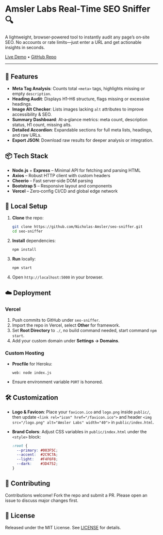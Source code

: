 # Amsler Labs Real‑Time SEO Sniffer 🔍

A lightweight, browser‑powered tool to instantly audit any page’s on‑site SEO. No accounts or rate limits—just enter a URL and get actionable insights in seconds.

[Live Demo](https://seo-sniffer.nicholas-amsler.com) • [GitHub Repo](https://github.com/Nicholas-Amsler/seo-sniffer)

---

## 🚀 Features

* **Meta Tag Analysis**: Counts total `<meta>` tags, highlights missing or empty `description`.
* **Heading Audit**: Displays H1–H6 structure, flags missing or excessive headings.
* **Image Alt Checker**: Lists images lacking `alt` attributes to improve accessibility & SEO.
* **Summary Dashboard**: At‑a‑glance metrics: meta count, description status, H1 count, missing alts.
* **Detailed Accordion**: Expandable sections for full meta lists, headings, and raw URLs.
* **Export JSON**: Download raw results for deeper analysis or integration.

## 📦 Tech Stack

* **Node.js** + **Express** – Minimal API for fetching and parsing HTML
* **Axios** – Robust HTTP client with custom headers
* **Cheerio** – Fast server‑side DOM parsing
* **Bootstrap 5** – Responsive layout and components
* **Vercel** – Zero‑config CI/CD and global edge network

## 💾 Local Setup

1. **Clone** the repo:

   ```bash
   git clone https://github.com/Nicholas-Amsler/seo-sniffer.git
   cd seo-sniffer
   ```
2. **Install** dependencies:

   ```bash
   npm install
   ```
3. **Run** locally:

   ```bash
   npm start
   ```
4. Open `http://localhost:5000` in your browser.

## ☁️ Deployment

### Vercel

1. Push commits to GitHub under `seo-sniffer`.
2. Import the repo in Vercel, select **Other** for framework.
3. Set **Root Directory** to `./`, no build command needed, start command `npm start`.
4. Add your custom domain under **Settings → Domains**.

### Custom Hosting

* **Procfile** for Heroku:

  ```Procfile
  web: node index.js
  ```
* Ensure environment variable `PORT` is honored.

## 🛠️ Customization

* **Logo & Favicon**: Place your `favicon.ico` and `logo.png` inside `public/`, then update `<link rel="icon" href="/favicon.ico">` and header `<img src="/logo.png" alt="Amsler Labs" width="40">` in `public/index.html`.
* **Brand Colors**: Adjust CSS variables in `public/index.html` under the `<style>` block:

  ```css
  :root {
    --primary: #003F5C;
    --accent:  #2C9C7A;
    --light:   #F4F6F8;
    --dark:    #3D4752;
  }
  ```

## 🤝 Contributing

Contributions welcome! Fork the repo and submit a PR. Please open an issue to discuss major changes first.

## 📄 License

Released under the MIT License. See [LICENSE](LICENSE) for details.
